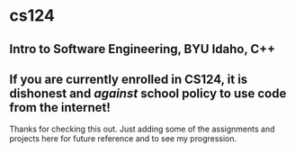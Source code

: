 # cs124
## Intro to Software Engineering, BYU Idaho, C++

## If you are currently enrolled in CS124, it is dishonest and *against* school policy to use code from the internet!

Thanks for checking this out. Just adding some of the assignments and projects here for future reference and to see my progression.
